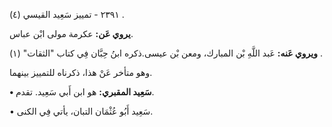 ٢٣٩١ - تمييز سَعِيد القيسي (٤) .

**يروي عَن:** عكرمة مولى ابْن عباس.

**ويروي عَنه:** عَبد اللَّهِ بْن المبارك، ومعن بْن عيسى.ذكره ابنُ حِبَّان فِي كتاب "الثقات" (١) .

وهو متأخر عَنْ هذا، ذكرناه للتمييز بينهما.

**• سَعِيد المقبري:** هو ابن أَبي سَعِيد. تقدم.

• سَعِيد أَبُو عُثْمَان التبان، يأتي فِي الكنى.